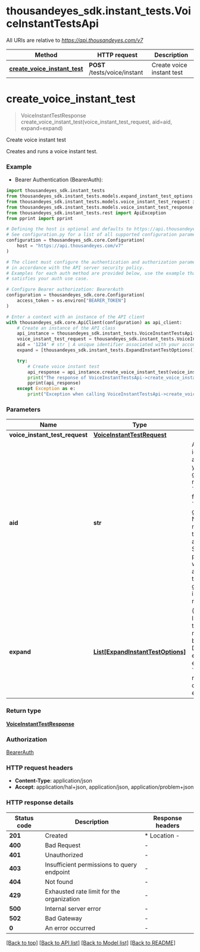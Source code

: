 # thousandeyes_sdk.instant_tests.VoiceInstantTestsApi

All URIs are relative to *https://api.thousandeyes.com/v7*

Method | HTTP request | Description
------------- | ------------- | -------------
[**create_voice_instant_test**](VoiceInstantTestsApi.md#create_voice_instant_test) | **POST** /tests/voice/instant | Create voice instant test


# **create_voice_instant_test**
> VoiceInstantTestResponse create_voice_instant_test(voice_instant_test_request, aid=aid, expand=expand)

Create voice instant test

Creates and runs a voice instant test.

### Example

* Bearer Authentication (BearerAuth):

```python
import thousandeyes_sdk.instant_tests
from thousandeyes_sdk.instant_tests.models.expand_instant_test_options import ExpandInstantTestOptions
from thousandeyes_sdk.instant_tests.models.voice_instant_test_request import VoiceInstantTestRequest
from thousandeyes_sdk.instant_tests.models.voice_instant_test_response import VoiceInstantTestResponse
from thousandeyes_sdk.instant_tests.rest import ApiException
from pprint import pprint

# Defining the host is optional and defaults to https://api.thousandeyes.com/v7
# See configuration.py for a list of all supported configuration parameters.
configuration = thousandeyes_sdk.core.Configuration(
    host = "https://api.thousandeyes.com/v7"
)

# The client must configure the authentication and authorization parameters
# in accordance with the API server security policy.
# Examples for each auth method are provided below, use the example that
# satisfies your auth use case.

# Configure Bearer authorization: BearerAuth
configuration = thousandeyes_sdk.core.Configuration(
    access_token = os.environ["BEARER_TOKEN"]
)

# Enter a context with an instance of the API client
with thousandeyes_sdk.core.ApiClient(configuration) as api_client:
    # Create an instance of the API class
    api_instance = thousandeyes_sdk.instant_tests.VoiceInstantTestsApi(api_client)
    voice_instant_test_request = thousandeyes_sdk.instant_tests.VoiceInstantTestRequest() # VoiceInstantTestRequest | 
    aid = '1234' # str | A unique identifier associated with your account group. You can retrieve your `AccountGroupId` from the `/account-groups` endpoint. Note that you must be assigned to the target account group. Specifying this parameter without being assigned to the target account group will result in an error response. (optional)
    expand = [thousandeyes_sdk.instant_tests.ExpandInstantTestOptions()] # List[ExpandInstantTestOptions] | (Optional) Indicates if the test sub-resources should be expanded. Defaults to no expansion. To expand the `agents` sub-resource, use the query `?expand=agent`. (optional)

    try:
        # Create voice instant test
        api_response = api_instance.create_voice_instant_test(voice_instant_test_request, aid=aid, expand=expand)
        print("The response of VoiceInstantTestsApi->create_voice_instant_test:\n")
        pprint(api_response)
    except Exception as e:
        print("Exception when calling VoiceInstantTestsApi->create_voice_instant_test: %s\n" % e)
```



### Parameters


Name | Type | Description  | Notes
------------- | ------------- | ------------- | -------------
 **voice_instant_test_request** | [**VoiceInstantTestRequest**](VoiceInstantTestRequest.md)|  | 
 **aid** | **str**| A unique identifier associated with your account group. You can retrieve your &#x60;AccountGroupId&#x60; from the &#x60;/account-groups&#x60; endpoint. Note that you must be assigned to the target account group. Specifying this parameter without being assigned to the target account group will result in an error response. | [optional] 
 **expand** | [**List[ExpandInstantTestOptions]**](ExpandInstantTestOptions.md)| (Optional) Indicates if the test sub-resources should be expanded. Defaults to no expansion. To expand the &#x60;agents&#x60; sub-resource, use the query &#x60;?expand&#x3D;agent&#x60;. | [optional] 

### Return type

[**VoiceInstantTestResponse**](VoiceInstantTestResponse.md)

### Authorization

[BearerAuth](../README.md#BearerAuth)

### HTTP request headers

 - **Content-Type**: application/json
 - **Accept**: application/hal+json, application/json, application/problem+json

### HTTP response details

| Status code | Description | Response headers |
|-------------|-------------|------------------|
**201** | Created |  * Location -  <br>  |
**400** | Bad Request |  -  |
**401** | Unauthorized |  -  |
**403** | Insufficient permissions to query endpoint |  -  |
**404** | Not found |  -  |
**429** | Exhausted rate limit for the organization |  -  |
**500** | Internal server error |  -  |
**502** | Bad Gateway |  -  |
**0** | An error occurred |  -  |

[[Back to top]](#) [[Back to API list]](../README.md#documentation-for-api-endpoints) [[Back to Model list]](../README.md#documentation-for-models) [[Back to README]](../README.md)

